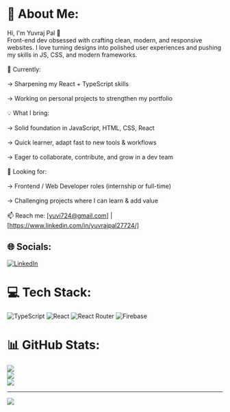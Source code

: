 # 💫 About Me:
Hi, I'm Yuvraj Pal 👋<br>Front-end dev obsessed with crafting clean, modern, and responsive websites. I love turning designs into polished user experiences and pushing my skills in JS, CSS, and modern frameworks.<br><br>🌱 Currently:<br><br>-> Sharpening my React + TypeScript skills<br><br>-> Working on personal projects to strengthen my portfolio<br><br>💡 What I bring:<br><br>-> Solid foundation in JavaScript, HTML, CSS, React<br><br>-> Quick learner, adapt fast to new tools & workflows<br><br>-> Eager to collaborate, contribute, and grow in a dev team<br><br>📌 Looking for:<br><br>-> Frontend / Web Developer roles (internship or full-time)<br><br>-> Challenging projects where I can learn & add value<br><br>📫 Reach me: [yuvi724@gmail.com] | [https://www.linkedin.com/in/yuvrajpal27724/]


## 🌐 Socials:
[![LinkedIn](https://img.shields.io/badge/LinkedIn-%230077B5.svg?logo=linkedin&logoColor=white)](https://linkedin.com/in/https://www.linkedin.com/in/yuvrajpal27724/) 

# 💻 Tech Stack:
![TypeScript](https://img.shields.io/badge/typescript-%23007ACC.svg?style=for-the-badge&logo=typescript&logoColor=white) ![React](https://img.shields.io/badge/react-%2320232a.svg?style=for-the-badge&logo=react&logoColor=%2361DAFB) ![React Router](https://img.shields.io/badge/React_Router-CA4245?style=for-the-badge&logo=react-router&logoColor=white) ![Firebase](https://img.shields.io/badge/firebase-a08021?style=for-the-badge&logo=firebase&logoColor=ffcd34)
# 📊 GitHub Stats:
![](https://github-readme-stats.vercel.app/api?username=YuvrajPal27&theme=dark&hide_border=false&include_all_commits=false&count_private=true)<br/>
![](https://nirzak-streak-stats.vercel.app/?user=YuvrajPal27&theme=dark&hide_border=false)<br/>
![](https://github-readme-stats.vercel.app/api/top-langs/?username=YuvrajPal27&theme=dark&hide_border=false&include_all_commits=false&count_private=true&layout=compact)

---
[![](https://visitcount.itsvg.in/api?id=YuvrajPal27&icon=0&color=0)](https://visitcount.itsvg.in)

<!-- Proudly created with GPRM ( https://gprm.itsvg.in ) -->
